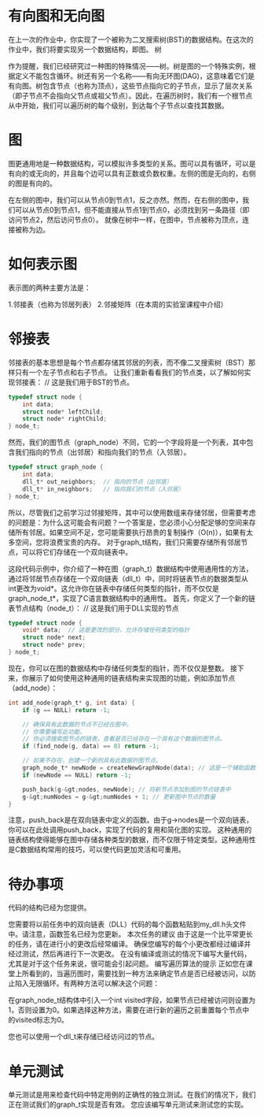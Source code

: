# 有向图和无向图
在上一次的作业中，你实现了一个被称为二叉搜索树(BST)的数据结构。在这次的作业中，我们将要实现另一个数据结构，即图。
树

作为提醒，我们已经研究过一种图的特殊情况——树。树是图的一个特殊实例，根据定义不能包含循环。树还有另一个名称——有向无环图(DAG)，这意味着它们是有向图。树包含节点（也称为顶点），这些节点指向它的子节点，显示了层次关系（即子节点不会指向父节点或祖父节点）。因此，在遍历树时，我们有一个根节点从中开始，我们可以遍历树的每个级别，到达每个子节点以查找其数据。

# 图
图更通用地是一种数据结构，可以模拟许多类型的关系。图可以具有循环，可以是有向的或无向的，并且每个边可以具有正数或负数权重。左侧的图是无向的，右侧的图是有向的。
 
在左侧的图中，我们可以从节点0到节点1，反之亦然。然而，在右侧的图中，我们可以从节点0到节点1，但不能直接从节点1到节点0，必须找到另一条路径（即访问节点2，然后访问节点0）。
就像在树中一样，在图中，节点被称为顶点，连接被称为边。

# 如何表示图
表示图的两种主要方法是：

1.邻接表（也称为邻居列表）
2.邻接矩阵（在本周的实验室课程中介绍）

# 邻接表
邻接表的基本思想是每个节点都存储其邻居的列表，而不像二叉搜索树（BST）那样只有一个左子节点和右子节点。
让我们重新看看我们的节点类，以了解如何实现邻接表：
// 这是我们用于BST的节点。
```c
typedef struct node {
    int data;
    struct node* leftChild;
    struct node* rightChild;
} node_t;
```
然而，我们的图节点（graph_node）不同，它的一个字段将是一个列表，其中包含我们指向的节点（出邻居）和指向我们的节点（入邻居）。
```c
typedef struct graph_node {
    int data;
    dll_t* out_neighbors;  // 指向的节点（出邻居）
    dll_t* in_neighbors;   // 指向我们的节点（入邻居）
} node_t;
```
所以，尽管我们之前学习过邻接矩阵，其中可以使用数组来存储邻居，但需要考虑的问题是：为什么这可能会有问题？一个答案是，您必须小心分配足够的空间来存储所有邻居。如果空间不足，您可能需要执行昂贵的复制操作（O(n)），如果有太多空间，您将浪费宝贵的内存。
对于graph_t结构，我们只需要存储所有邻居节点，可以将它们存储在一个双向链表中。

这段代码示例中，你介绍了一种在图（graph_t）数据结构中使用通用性的方法，通过将邻居节点存储在一个双向链表（dll_t）中，同时将链表节点的数据类型从int更改为void*。这允许你在链表中存储任何类型的指针，而不仅仅是graph_node_t*，实现了C语言数据结构中的通用性。
首先，你定义了一个新的链表节点结构（node_t）：
// 这是我们用于DLL实现的节点
```c
typedef struct node {
    void* data;  // 这是更改的部分，允许存储任何类型的指针
    struct node* next;
    struct node* prev;
} node_t;
```

现在，你可以在图的数据结构中存储任何类型的指针，而不仅仅是整数。
接下来，你展示了如何使用这种通用的链表结构来实现图的功能，例如添加节点（add_node）：
```c  
int add_node(graph_t* g, int data) {
    if (g == NULL) return -1;

    // 确保具有此数据的节点不已经在图中。
    // 你需要编写此功能。
    // 你必须搜索图节点的链表，查看是否已经存在一个具有这个数据的图节点。
    if (find_node(g, data) == 0) return -1;

    // 如果不存在，创建一个新的具有此数据的图节点。
    graph_node_t* newNode = createNewGraphNode(data); // 这是一个辅助函数，用于分配新的图节点并设置其数据字段。
    if (newNode == NULL) return -1;

    push_back(g-&gt;nodes, newNode); // 将新节点添加到图的节点链表中
    g-&gt;numNodes = g-&gt;numNodes + 1; // 更新图中节点的数量
}
```
注意，push_back是在双向链表中定义的函数。由于g-&gt;nodes是一个双向链表，你可以在此处调用push_back，实现了代码的复用和简化图的实现。
这种通用的链表结构使得能够在图中存储各种类型的数据，而不仅限于特定类型。这种通用性是C数据结构常用的技巧，可以使代码更加灵活和可重用。

# 待办事项
代码的结构已经为您提供。

您需要将以前任务中的双向链表（DLL）代码的每个函数粘贴到my_dll.h头文件中。请注意，函数签名已经为您更新。
本次任务的建议
由于这是一个比平常更长的任务，请在进行小的更改后经常编译。
确保您编写的每个小更改都经过编译并经过测试，然后再进行下一次更改。
在没有编译或测试的情况下编写大量代码，尤其是对于这个任务来说，很可能会引起问题。
编写遍历算法的提示
正如您在课堂上所看到的，当遍历图时，需要找到一种方法来确定节点是否已经被访问，以防止陷入无限循环。有两种方法可以解决这个问题：

在graph_node_t结构体中引入一个int visited字段，如果节点已经被访问则设置为1，否则设置为0。如果选择这种方法，需要在进行新的遍历之前重置每个节点中的visited标志为0。

您也可以使用一个dll_t来存储已经访问过的节点。

# 单元测试
单元测试是用来检查代码中特定用例的正确性的独立测试。在我们的情况下，我们正在测试我们的graph_t实现是否有效。
您应该编写单元测试来测试您的实现。